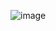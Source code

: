 ![image](https://github.com/Malix-Floof/Malix-Dev/assets/101697781/3e3b006f-2ac4-4656-a92f-ee62138a9a41)
